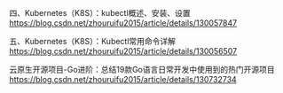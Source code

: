 
四、Kubernetes（K8S）：kubectl概述、安装、设置
https://blog.csdn.net/zhouruifu2015/article/details/130057847

五、Kubernetes（K8S）：Kubectl常用命令详解
https://blog.csdn.net/zhouruifu2015/article/details/130056507

云原生开源项目-Go进阶：总结19款Go语言日常开发中使用到的热门开源项目
https://blog.csdn.net/zhouruifu2015/article/details/130732734